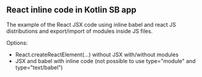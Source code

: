 ## React inline code in Kotlin SB app

The example of the React JSX code using inline babel and react JS distributions and export/import
of modules inside JS files.

Options:

* React.createReactElement(...) without JSX with/without modules
* JSX and babel with inline code (not possible to use type="module" and type="text/babel")


